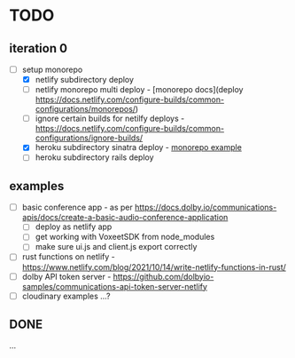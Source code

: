 # TODO

## iteration 0

- [ ] setup monorepo
  - [x] netlify subdirectory deploy
  - [ ] netlify monorepo multi deploy - [monorepo docs](deploy
    https://docs.netlify.com/configure-builds/common-configurations/monorepos/)
  - [ ] ignore certain builds for netilfy deploys -
    https://docs.netlify.com/configure-builds/common-configurations/ignore-builds/
  - [x] heroku subdirectory sinatra deploy - [monorepo
    example](https://jtway.co/deploying-subdirectory-projects-to-heroku-f31ed65f3f2)
  - [ ] heroku subdirectory rails deploy

## examples

- [ ] basic conference app - as per https://docs.dolby.io/communications-apis/docs/create-a-basic-audio-conference-application
  - [ ] deploy as netlify app
  - [ ] get working with VoxeetSDK from node_modules
  - [ ] make sure ui.js and client.js export correctly
- [ ] rust functions on netlify - https://www.netlify.com/blog/2021/10/14/write-netlify-functions-in-rust/
- [ ] dolby API token server - https://github.com/dolbyio-samples/communications-api-token-server-netlify
- [ ] cloudinary examples ...?

## DONE

...

